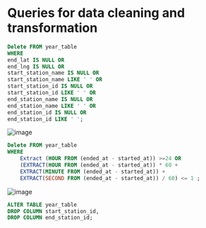 # Queries for data cleaning and transformation

```sql
Delete FROM year_table
WHERE 
end_lat IS NULL OR
end_lng IS NULL OR
start_station_name IS NULL OR 
start_station_name LIKE ' ' OR
start_station_id IS NULL OR 
start_station_id LIKE ' ' OR
end_station_name IS NULL OR 
end_station_name LIKE ' ' OR
end_station_id IS NULL OR 
end_station_id LIKE ' ';
```
![image](https://github.com/rk2303iitb/Cyclist-bike-share-analysis/assets/155146605/5f8b6047-ba50-4cd0-a196-e106f5d3f56e)

```sql
Delete FROM year_table
WHERE 
	Extract (HOUR FROM (ended_at - started_at)) >=24 OR 
	(EXTRACT(HOUR FROM (ended_at - started_at)) * 60 +
  	EXTRACT(MINUTE FROM (ended_at - started_at)) +
  	EXTRACT(SECOND FROM (ended_at - started_at)) / 60) <= 1 ;
```
![image](https://github.com/rk2303iitb/Cyclist-bike-share-analysis/assets/155146605/7aab151e-d19c-4a81-88d5-ecefa1f900e4)

```sql
ALTER TABLE year_table
DROP COLUMN start_station_id, 
DROP COLUMN end_station_id;
```
